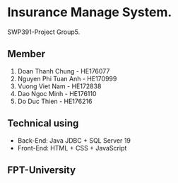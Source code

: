 # Insurance Manage System.

SWP391-Project Group5.

## Member

1. Doan Thanh Chung - HE176077
2. Nguyen Phi Tuan Anh - HE170999
3. Vuong Viet Nam - HE172838
4. Dao Ngoc Minh - HE176110
5. Do Duc Thien - HE176216

## Technical using
- Back-End: Java JDBC + SQL Server 19
- Front-End: HTML + CSS + JavaScript

## FPT-University
